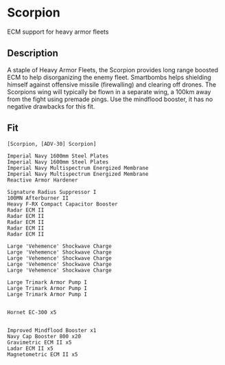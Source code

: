 # Scorpion

ECM support for heavy armor fleets

## Description

A staple of Heavy Armor Fleets, the Scorpion provides long range boosted ECM to help
disorganizing the enemy fleet. Smartbombs helps shielding himself against offensive
missile (firewalling) and clearing off drones. The Scorpions wing will typically
be flown in a separate wing, a 100km away from the fight using premade pings.
Use the mindflood booster, it has no negative drawbacks for this fit.

## Fit

```
[Scorpion, [ADV-30] Scorpion]

Imperial Navy 1600mm Steel Plates
Imperial Navy 1600mm Steel Plates
Imperial Navy Multispectrum Energized Membrane
Imperial Navy Multispectrum Energized Membrane
Reactive Armor Hardener

Signature Radius Suppressor I
100MN Afterburner II
Heavy F-RX Compact Capacitor Booster
Radar ECM II
Radar ECM II
Radar ECM II
Radar ECM II
Radar ECM II

Large 'Vehemence' Shockwave Charge
Large 'Vehemence' Shockwave Charge
Large 'Vehemence' Shockwave Charge
Large 'Vehemence' Shockwave Charge
Large 'Vehemence' Shockwave Charge

Large Trimark Armor Pump I
Large Trimark Armor Pump I
Large Trimark Armor Pump I


Hornet EC-300 x5


Improved Mindflood Booster x1
Navy Cap Booster 800 x20
Gravimetric ECM II x5
Ladar ECM II x5
Magnetometric ECM II x5
```